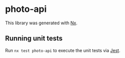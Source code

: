 # photo-api

This library was generated with [Nx](https://nx.dev).

## Running unit tests

Run `nx test photo-api` to execute the unit tests via [Jest](https://jestjs.io).

